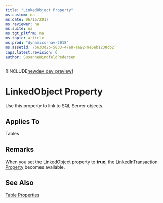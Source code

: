 ```yaml
---
title: "LinkedObject Property"
ms.custom: na
ms.date: 06/16/2017
ms.reviewer: na
ms.suite: na
ms.tgt_pltfrm: na
ms.topic: article
ms.prod: "dynamics-nav-2018"
ms.assetid: 7b633d2b-5833-47e8-aa92-9e6eb1238cb2
caps.latest.revision: 6
author: SusanneWindfeldPedersen
---
```


[!INCLUDE[newdev_dev_preview](../includes/newdev_dev_preview.md)]

# LinkedObject Property
Use this property to link to SQL Server objects.  
  
## Applies To  
 Tables  
  
## Remarks  
 When you set the LinkedObject property to **true**, the [LinkedInTransaction Property](devenv-linkedintransaction-property.md) becomes available.  
  
## See Also  
 [Table Properties](devenv-table-properties.md)